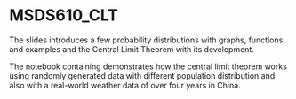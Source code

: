 # MSDS610_CLT
The slides introduces a few probability distributions with graphs, functions and examples and the Central Limit Theorem with its development.

The notebook containing demonstrates how the central limit theorem works using randomly generated data with different population distribution and also with a real-world weather data of over four years in China.
